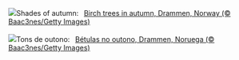 ![](https://www.bing.com/th?id=OHR.NorwayBirch_EN-GB0948199357_UHD.jpg&w=1000)Shades of autumn:&nbsp;&ensp;[Birch trees in autumn, Drammen, Norway (© Baac3nes/Getty Images)](https://www.bing.com/th?id=OHR.NorwayBirch_EN-GB0948199357_UHD.jpg)
<br><br/>
![](https://www.bing.com/th?id=OHR.NorwayBirch_PT-BR8138936699_UHD.jpg&w=1000)Tons de outono:&nbsp;&ensp;[Bétulas no outono, Drammen, Noruega (©  Baac3nes/Getty Images)](https://www.bing.com/th?id=OHR.NorwayBirch_PT-BR8138936699_UHD.jpg)
<br><br/>

